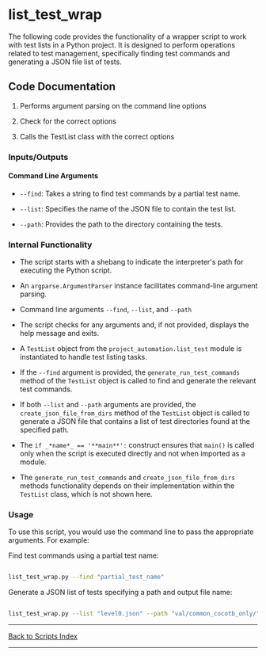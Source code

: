 # list_test_wrap

The following code provides the functionality of a wrapper script to work with test lists in a Python project. It is designed to perform operations related to test management, specifically finding test commands and generating a JSON file list of tests.

## Code Documentation

1. Performs argument parsing on the command line options

2. Check for the correct options

3. Calls the TestList class with the correct options

### Inputs/Outputs

#### Command Line Arguments

- `--find`: Takes a string to find test commands by a partial test name.

- `--list`: Specifies the name of the JSON file to contain the test list.

- `--path`: Provides the path to the directory containing the tests.

### Internal Functionality

- The script starts with a shebang to indicate the interpreter's path for executing the Python script.

- An `argparse.ArgumentParser` instance facilitates command-line argument parsing.

- Command line arguments `--find`, `--list`, and `--path`

- The script checks for any arguments and, if not provided, displays the help message and exits.

- A `TestList` object from the `project_automation.list_test` module is instantiated to handle test listing tasks.

- If the `--find` argument is provided, the `generate_run_test_commands` method of the `TestList` object is called to find and generate the relevant test commands.

- If both `--list` and `--path` arguments are provided, the `create_json_file_from_dirs` method of the `TestList` object is called to generate a JSON file that contains a list of test directories found at the specified path.

- The `if _*name*_ == '**main**':` construct ensures that `main()` is called only when the script is executed directly and not when imported as a module.

- The `generate_run_test_commands` and `create_json_file_from_dirs` methods functionality depends on their implementation within the `TestList` class, which is not shown here.

### Usage

To use this script, you would use the command line to pass the appropriate arguments. For example:

Find test commands using a partial test name:

```sh

list_test_wrap.py --find "partial_test_name"

```

Generate a JSON list of tests specifying a path and output file name:

```sh

list_test_wrap.py --list "level0.json" --path "val/common_cocotb_only/""

```

---

[Back to Scripts Index](index.md)

---

